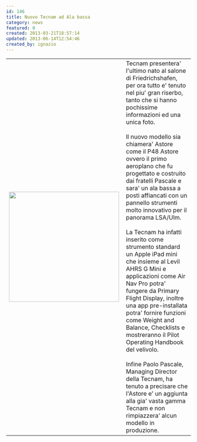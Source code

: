 ```yaml
---
id: 146
title: Nuovo Tecnam ad Ala bassa
category: news
featured: 0
created: 2013-03-21T18:57:14
updated: 2013-06-14T12:54:46
created_by: ignazio
---
```

<table border="0">
 <tbody>
  <tr>
   <td>
    <img align="left" border="0" src="images/stories/tecnam-astore.png" style="color: #333333; font-family: Tahoma, Helvetica, Arial, sans-serif; font-size: 12px; line-height: 15.796875px;" width="300px"/>
    <br/>
    <br/>
   </td>
   <td valign="top">
    Tecnam presentera' l'ultimo nato al salone di Friedrichshafen, per ora tutto e' tenuto nel piu' gran riserbo, tanto che si hanno pochissime informazioni ed una unica foto.
    <br/>
    <br/>
    Il nuovo modello sia chiamera' Astore come il P48 Astore ovvero il primo aeroplano che fu progettato e costruito dai fratelli Pascale e sara' un ala bassa a posti affiancati con un pannello strumenti molto innovativo per il panorama LSA/Ulm.
    <br/>
    <br/>
    La Tecnam ha infatti inserito come strumento standard un Apple iPad mini che insieme al Levil AHRS G Mini e applicazioni come Air Nav Pro potra' fungere da Primary Flight Display, inoltre una app pre-installata potra' fornire funzioni come Weight and Balance, Checklists e mostreranno il Pilot Operating Handbook del velivolo.
    <br/>
    <br/>
    Infine Paolo Pascale, Managing Director della Tecnam, ha tenuto a precisare che l'Astore e' un aggiunta alla gia' vasta gamma Tecnam e non rimpiazzera' alcun modello in produzione.
   </td>
  </tr>
 </tbody>
</table>
